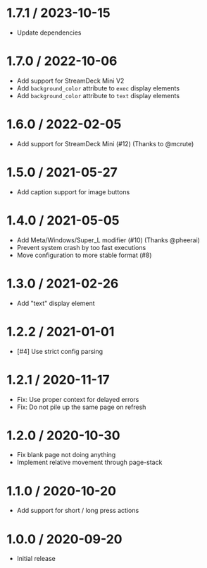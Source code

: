 # 1.7.1 / 2023-10-15

  * Update dependencies

# 1.7.0 / 2022-10-06

  * Add support for StreamDeck Mini V2
  * Add `background_color` attribute to `exec` display elements
  * Add `background_color` attribute to `text` display elements

# 1.6.0 / 2022-02-05

  * Add support for StreamDeck Mini (#12) (Thanks to @mcrute)

# 1.5.0 / 2021-05-27

  * Add caption support for image buttons

# 1.4.0 / 2021-05-05

  * Add Meta/Windows/Super\_L modifier (#10) (Thanks @pheerai)
  * Prevent system crash by too fast executions
  * Move configuration to more stable format (#8)

# 1.3.0 / 2021-02-26

  * Add "text" display element

# 1.2.2 / 2021-01-01

  * [#4] Use strict config parsing

# 1.2.1 / 2020-11-17

  * Fix: Use proper context for delayed errors
  * Fix: Do not pile up the same page on refresh

# 1.2.0 / 2020-10-30

  * Fix blank page not doing anything
  * Implement relative movement through page-stack

# 1.1.0 / 2020-10-20

  * Add support for short / long press actions

# 1.0.0 / 2020-09-20

  * Initial release
